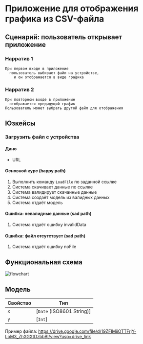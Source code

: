 # Приложение для отображения графика из CSV-файла

## Сценарий: пользователь открывает приложение

### Нарратив 1

```
При первом входе в приложение
  пользователь выбирает файл на устройстве,
    и он отображается в виде графика
```

### Нарратив 2

```
При повторном входе в приложение
  отображается предыдущий график
Пользователь может выбрать другой файл для отображения
```

## Юзкейсы

### Загрузить файл с устройства

#### Дано
- URL

#### Основной курс (happy path)
1. Выполнить команду `LoadFile` по заданной ссылке
2. Система скачивает данные по ссылке
3. Система валидирует скачанные данные
4. Система создаёт модель из валидных данных
5. Система отдаёт модель

#### Ошибка: невалидные данные (sad path)
1. Система отдаёт ошибку invalidData

#### Ошибка: файл отсутствует (sad path)
1. Система отдаёт ошибку noFile

## Функциональная схема
![flowchart](https://github.com/gakmen/csv-charts-demo/assets/87900114/2f62d786-f37d-456f-9579-c461d644fb92)


## Модель
| Свойство      | Тип                       |
|---------------|---------------------------|
| `x`           | [`Date` (ISO8601 String)] |
| `y`           | [`Int`]                   |

Пример файла: https://drive.google.com/file/d/19ZFIMiiOTTFrjY-LoM3_ZhXGXtDzbbBl/view?usp=drive_link 
